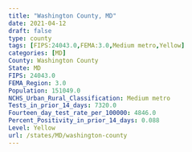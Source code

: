 ```yaml
---
title: "Washington County, MD"
date: 2021-04-12
draft: false
type: county
tags: [FIPS:24043.0,FEMA:3.0,Medium metro,Yellow]
categories: [MD]
County: Washington County
State: MD
FIPS: 24043.0
FEMA_Region: 3.0
Population: 151049.0
NCHS_Urban_Rural_Classification: Medium metro
Tests_in_prior_14_days: 7320.0
Fourteen_day_test_rate_per_100000: 4846.0
Percent_Positivity_in_prior_14_days: 0.088
Level: Yellow
url: /states/MD/washington-county
---
```



